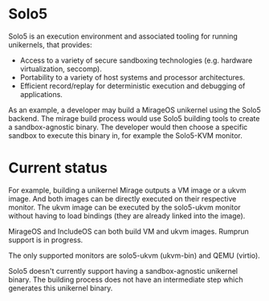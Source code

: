 # Solo5

Solo5 is an execution environment and associated tooling for running
unikernels, that provides:

* Access to a variety of secure sandboxing technologies (e.g. hardware
  virtualization, seccomp).
* Portability to a variety of host systems and processor
  architectures.
* Efficient record/replay for deterministic execution and debugging of
  applications.

As an example, a developer may build a MirageOS unikernel using the Solo5
backend.  The mirage build process would use Solo5 building tools to create
a sandbox-agnostic binary. The developer would then choose a specific
sandbox to execute this binary in, for example the Solo5-KVM monitor.

# Current status


For example, building a unikernel Mirage outputs a VM image
or a ukvm image. And both images can be directly executed on their respective
monitor. The ukvm image can be executed by the solo5-ukvm monitor without
having to load bindings (they are already linked into the image).

MirageOS and IncludeOS can both build VM and ukvm images. Rumprun support is in
progress.

The only supported monitors are solo5-ukvm (ukvm-bin) and QEMU (virtio).

Solo5 doesn't currently support having a sandbox-agnostic unikernel binary. The
building process does not have an intermediate step which generates this
unikernel binary.